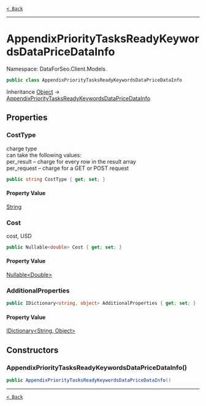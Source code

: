 [`< Back`](./)

---

# AppendixPriorityTasksReadyKeywordsDataPriceDataInfo

Namespace: DataForSeo.Client.Models

```csharp
public class AppendixPriorityTasksReadyKeywordsDataPriceDataInfo
```

Inheritance [Object](https://docs.microsoft.com/en-us/dotnet/api/system.object) → [AppendixPriorityTasksReadyKeywordsDataPriceDataInfo](./dataforseo.client.models.appendixprioritytasksreadykeywordsdatapricedatainfo)

## Properties

### **CostType**

charge type
 <br>can take the following values:
 <br>per_result – charge for every row in the result array
 <br>per_request – charge for a GET or POST request

```csharp
public string CostType { get; set; }
```

#### Property Value

[String](https://docs.microsoft.com/en-us/dotnet/api/system.string)<br>

### **Cost**

cost, USD

```csharp
public Nullable<double> Cost { get; set; }
```

#### Property Value

[Nullable&lt;Double&gt;](https://docs.microsoft.com/en-us/dotnet/api/system.nullable-1)<br>

### **AdditionalProperties**

```csharp
public IDictionary<string, object> AdditionalProperties { get; set; }
```

#### Property Value

[IDictionary&lt;String, Object&gt;](https://docs.microsoft.com/en-us/dotnet/api/system.collections.generic.idictionary-2)<br>

## Constructors

### **AppendixPriorityTasksReadyKeywordsDataPriceDataInfo()**

```csharp
public AppendixPriorityTasksReadyKeywordsDataPriceDataInfo()
```

---

[`< Back`](./)

